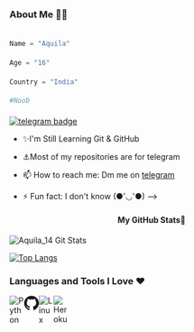 

### About Me 👦‍♂️

```python

Name = "Aquila"

Age = "16"

Country = "India"

#Noob 


```

#### 

[![telegram badge](https://img.shields.io/badge/Aquila-30302f?style=for-the-badge&logo=telegram)](https://t.me/Aquila_14)

- ✨I'm Still Learning Git & GitHub

- ⚓Most of my repositories are for telegram
 
- 📫 How to reach me: Dm me on [telegram](https://t.me/Aquila_14)

- ⚡ Fun fact: I don't know (●'◡'●)
-->

<h4 align="center"><b>My GitHub Stats💛</b></h4>

![Aquila_14 Git Stats](https://github-readme-stats.vercel.app/api?username=Aquila-14&include_all_commits=true&count_private=true&theme=highcontrast)

[![Top Langs](https://github-readme-stats.vercel.app/api/top-langs/?username=Aquila-14&layout=compact&theme=radical)](https://github.com/Aquila-14)

### Languages and Tools I Love ❤️
[<img align="left" alt="Python" width="26px" src="https://upload.wikimedia.org/wikipedia/commons/thumb/c/c3/Python-logo-notext.svg/600px-Python-logo-notext.svg.png" />](https://python.org/)
[<img align="left" alt="GitHub" width="26px" src="https://raw.githubusercontent.com/github/explore/78df643247d429f6cc873026c0622819ad797942/topics/github/github.png" />](https://git-scm.com/)
[<img align="left" alt="Linux" width="26px" src="https://www.freepnglogos.com/uploads/linux-png/difference-between-linux-and-window-operating-system-3.png" />](https://www.linux.org/)
[<img align="left" alt="Heroku" width="26px" src="https://www.nicepng.com/png/full/223-2233246_heroku-logo-salesforce-heroku.png" />](https://heroku.com/)

<br />
<br />


